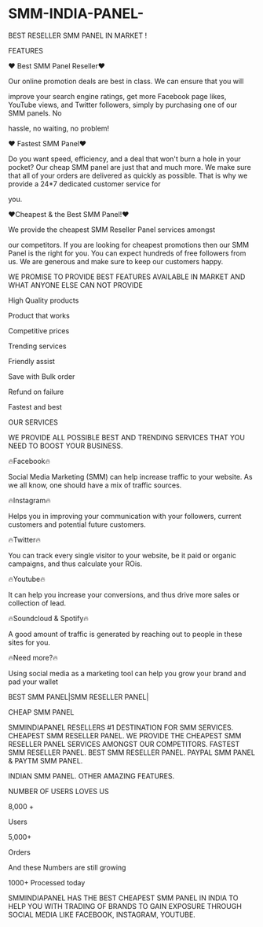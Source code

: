# SMM-INDIA-PANEL-
BEST RESELLER SMM PANEL IN MARKET ! 


FEATURES

❤️ Best SMM Panel Reseller❤️

Our online promotion deals are best in class. We can ensure that you will

improve your search engine ratings, get more Facebook page likes, YouTube views, and Twitter followers, simply by purchasing one of our SMM panels. No

hassle, no waiting, no problem!

❤️ Fastest SMM Panel❤️

Do you want speed, efficiency, and a deal that won't burn a hole in your pocket? Our cheap SMM panel are just that and much more. We make sure that all of your orders are delivered as quickly as possible. That is why we provide a 24*7 dedicated customer service for

you.

 ❤️Cheapest & the Best SMM Panel!❤️

We provide the cheapest SMM Reseller Panel services amongst

our competitors. If you are looking for cheapest promotions then our SMM Panel is the right for you. You can expect hundreds of free followers from us. We are generous and make sure to keep our customers happy.


WE PROMISE TO PROVIDE BEST FEATURES AVAILABLE IN MARKET AND WHAT ANYONE ELSE CAN NOT PROVIDE

High Quality products

Product that works

Competitive prices

Trending services

Friendly assist

Save with Bulk order

Refund on failure

Fastest and best


OUR SERVICES

WE PROVIDE ALL POSSIBLE BEST AND TRENDING SERVICES THAT YOU NEED TO BOOST YOUR BUSINESS.

🔥Facebook🔥

Social Media
Marketing (SMM) can help increase traffic to your website. As we all know, one should have a mix of traffic sources.

🔥Instagram🔥

Helps you in improving your communication with your followers, current customers and potential future customers.

🔥Twitter🔥

You can track every single visitor to your website, be it paid or organic campaigns, and thus calculate your ROis.

🔥Youtube🔥

It can help you increase your conversions, and thus drive more sales or collection of lead.

🔥Soundcloud & Spotify🔥

A good amount of traffic is generated by reaching out to people in these sites for you.

🔥Need more?🔥

Using social media as a marketing tool can help you grow your brand and pad your wallet



BEST SMM PANEL|SMM RESELLER PANEL|

CHEAP SMM PANEL

SMMINDIAPANEL RESELLERS #1 DESTINATION FOR SMM SERVICES. CHEAPEST SMM RESELLER PANEL. WE PROVIDE THE CHEAPEST SMM RESELLER PANEL SERVICES AMONGST OUR COMPETITORS. FASTEST SMM RESELLER PANEL. BEST SMM RESELLER PANEL. PAYPAL SMM PANEL & PAYTM SMM PANEL.

INDIAN SMM PANEL. OTHER AMAZING FEATURES.


NUMBER OF USERS LOVES US

8,000 +

Users

5,000+

Orders

And these Numbers are still growing

1000+ Processed today



SMMINDIAPANEL HAS THE BEST CHEAPEST SMM PANEL IN INDIA TO HELP YOU WITH TRADING OF BRANDS TO GAIN EXPOSURE THROUGH SOCIAL MEDIA LIKE FACEBOOK, INSTAGRAM, YOUTUBE.
